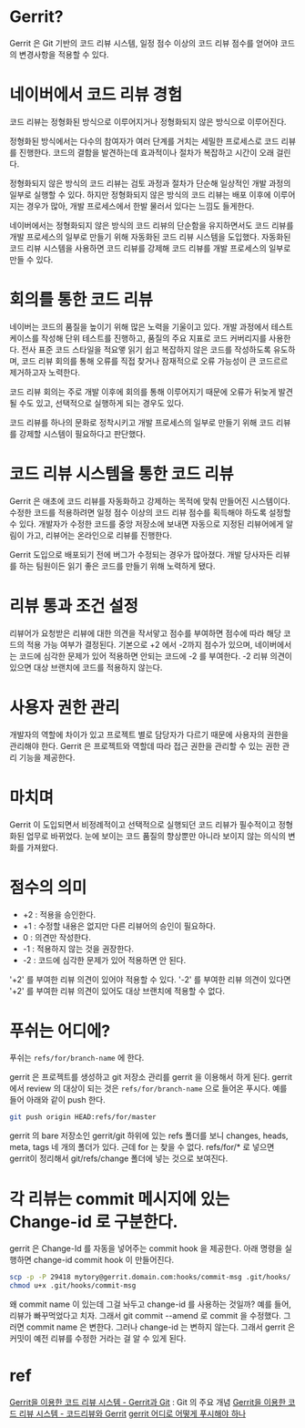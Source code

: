 
# Gerrit?
Gerrit 은 Git 기반의 코드 리뷰 시스템, 일정 점수 이상의 코드 리뷰 점수를 얻어야 코드의 변경사항을 적용할 수 있다.

# 네이버에서 코드 리뷰 경험
코드 리뷰는 정형화된 방식으로 이루어지거나 정형화되지 않은 방식으로 이루어진다.

정형화된 방식에서는 다수의 참여자가 여러 단계를 거치는 세밀한 프로세스로 코드 리뷰를 진행한다.
코드의 결함을 발견하는데 효과적이나 절차가 복잡하고 시간이 오래 걸린다.

정형화되지 않은 방식의 코드 리뷰는 검토 과정과 절차가 단순해 일상적인 개발 과정의 일부로 실행할 수 있다.
하지만 정형화되지 않은 방식의 코드 리뷰는 배포 이후에 이루어지는 경우가 많아, 개발 프로세스에서 한발 물러서 있다는 느낌도 들게한다.


네이버에서는 정형화되지 않은 방식의 코드 리뷰의 단순함을 유지하면서도 코드 리뷰를 개발 프로세스의 일부로
만들기 위해 자동화된 코드 리뷰 시스템을 도입했다. 자동화된 코드 리뷰 시스템을 사용하면 
코드 리뷰를 강제해 코드 리뷰를 개발 프로세스의 일부로 만들 수 있다.

# 회의를 통한 코드 리뷰
네이버는 코드의 품질을 높이기 위해 많은 노력을 기울이고 있다.
개발 과정에서 테스트 케이스를 작성해 단위 테스트를 진행하고, 품질의 주요 지표로 코드 커버리지를 사용한다.
전사 표준 코드 스타일을 적요앻 읽기 쉽고 복잡하지 않은 코드를 작성하도록 유도하며,
코드 리뷰 회의를 통해 오류를 직접 찾거나 잠재적으로 오류 가능성이 큰 코드르르 제거하고자 노력한다.

코드 리뷰 회의는 주로 개발 이후에 회의를 통해 이루어지기 때문에 오류가 뒤늦게 발견될 수도 있고,
선택적으로 실행하게 되는 경우도 있다.

코드 리뷰를 하나의 문화로 정착시키고 개발 프로세스의 일부로 만들기 위해 코드 리뷰를 강제할 시스템이 필요하다고 판단했다.

# 코드 리뷰 시스템을 통한 코드 리뷰
Gerrit 은 애초에 코드 리뷰를 자동화하고 강제하는 목적에 맞춰 만들어진 시스템이다.
수정한 코드를 적용하려면 일정 점수 이상의 코드 리뷰 점수를 획득해야 하도록 설정할 수 있다.
개발자가 수정한 코드를 중앙 저장소에 보내면 자동으로 지정된 리뷰어에게 알림이 가고, 
리뷰어는 온라인으로 리뷰를 진행한다.

Gerrit 도입으로 배포되기 전에 버그가 수정되는 경우가 많아졌다.
개발 당사자든 리뷰를 하는 팀원이든 읽기 좋은 코드를 만들기 위해 노력하게 됐다.

# 리뷰 통과 조건 설정
리뷰어가 요청받은 리뷰에 대한 의견을 작서앟고 점수를 부여하면 점수에 따라 해당 코드의 적용 가능 여부가 결정된다.
기본으로 +2 에서 -2까지 점수가 있으며, 네이버에서는 코드에 심각한 문제가 있어 적용하면 안되는 코드에 -2 를 부여한다.
-2 리뷰 의견이 있으면 대상 브랜치에 코드를 적용하지 않는다.

# 사용자 권한 관리
개발자의 역할에 차이가 있고 프로젝트 별로 담당자가 다르기 때문에 사용자의 권한을 관리해야 한다.
Gerrit 은 프로젝트와 역할데 따라 접근 권한을 관리할 수 있는 권한 관리 기능을 제공한다.

# 마치며
Gerrit 이 도입되면서 비정례적이고 선택적으로 실행되던 코드 리뷰가 필수적이고 정형화된 업무로 바뀌었다.
눈에 보이는 코드 품질의 향상뿐만 아니라 보이지 않는 의식의 변화를 가져왔다.


# 점수의 의미
- +2 : 적용을 승인한다.
- +1 : 수정할 내용은 없지만 다른 리뷰어의 승인이 필요하다.
- 0 : 의견만 작성한다.
- -1 : 적용하지 않는 것을 권장한다.
- -2 : 코드에 심각한 문제가 있어 적용하면 안 된다.

'+2' 를 부여한 리뷰 의견이 있어야 적용할 수 있다.
'-2' 를 부여한 리뷰 의견이 있다면 '+2' 를 부여한 리뷰 의견이 있어도 대상 브랜치에 적용할 수 없다.

# 푸쉬는 어디에?
푸쉬는 `refs/for/branch-name` 에 한다.

gerrit 은 프로젝트를 생성하고 git 저장소 관리를 gerrit 을 이용해서 하게 된다.
gerrit 에서 review 의 대상이 되는 것은 `refs/for/branch-name` 으로 들어온 푸시다.
예를 들어 아래와 같이 push 한다.
```sh
git push origin HEAD:refs/for/master
```

gerrit 의 bare 저장소인 gerrit/git 하위에 있는 refs 폴더를 보니 changes, heads, meta, tags 
네 개의 폴더가 있다. 근데 for 는 찾을 수 없다.
refs/for/* 로 넣으면 gerrit이 정리해서 git/refs/change 폴더에 넣는 것으로 보여진다.

# 각 리뷰는 commit 메시지에 있는 Change-id 로 구분한다.
gerrit 은 Change-Id 를 자동을 넣어주는 commit hook 을 제공한다.
아래 명령을 실행하면 change-id commit hook 이 만들어진다.
```bash
scp -p -P 29418 mytory@gerrit.domain.com:hooks/commit-msg .git/hooks/
chmod u+x .git/hooks/commit-msg
```
왜 commit name 이 있는데 그걸 놔두고 change-id 를 사용하는 것일까? 예를 들어,
리뷰가 빠꾸먹었다고 치자. 그래서 git commit --amend 로 commit 을 수정했다.
그러면 commit name 은 변한다. 그러나 change-id 는 변하지 않는다. 
그래서 gerrit 은 커밋이 예전 리뷰를 수정한 거라는 걸 알 수 있게 된다.


# ref
[Gerrit을 이용한 코드 리뷰 시스템 - Gerrit과 Git](https://d2.naver.com/helloworld/1859580)
    : Git 의 주요 개념
[Gerrit을 이용한 코드 리뷰 시스템 - 코드리뷰와 Gerrit](https://d2.naver.com/helloworld/6033708)
[gerrit 어디로 어떻게 푸시해야 하나](https://mytory.net/archives/12632)